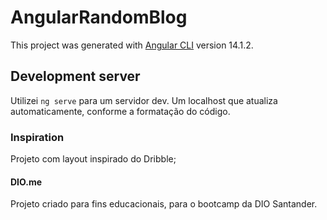 # AngularRandomBlog

This project was generated with [Angular CLI](https://github.com/angular/angular-cli) version 14.1.2.

## Development server

Utilizei `ng serve` para um servidor dev. Um localhost que atualiza automaticamente, conforme a formatação do código.

### Inspiration

Projeto com layout inspirado do Dribble;

#### DIO.me

Projeto criado para fins educacionais, para o bootcamp da DIO Santander.